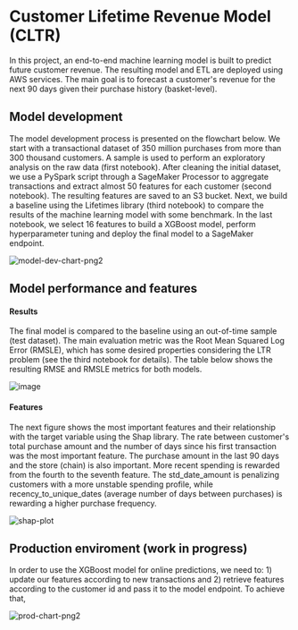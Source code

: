 # Customer Lifetime Revenue Model (CLTR)

In this project, an end-to-end machine learning model is built to predict future customer revenue. The resulting model and ETL are deployed using AWS services. The main goal is to forecast a customer's revenue for the next 90 days given their purchase history (basket-level).


## Model development

The model development process is presented on the flowchart below. We start with a transactional dataset of 350 million purchases from more than 300 thousand customers. A sample is used to perform an exploratory analysis on the raw data (first notebook). After cleaning the initial dataset, we use a PySpark script through a SageMaker Processor to aggregate transactions and extract almost 50 features for each customer (second notebook). The resulting features are saved to an S3 bucket. Next, we build a baseline using the Lifetimes library (third notebook) to compare the results of the machine learning model with some benchmark. In the last notebook, we select 16 features to build a XGBoost model, perform hyperparameter tuning and deploy the final model to a SageMaker endpoint.


![model-dev-chart-png2](https://user-images.githubusercontent.com/36202803/134791421-8261ac3d-1d81-4a43-9fa4-28e10ad82fcd.png)


## Model performance and features

#### Results

The final model is compared to the baseline using an out-of-time sample (test dataset). The main evaluation metric was the Root Mean Squared Log Error (RMSLE), which has some desired properties considering the LTR problem (see the third notebook for details). The table below shows the resulting RMSE and RMSLE metrics for both models.

![image](https://user-images.githubusercontent.com/36202803/134818298-bba67545-103c-465f-8f32-f943ad5c3278.png)

#### Features

The next figure shows the most important features and their relationship with the target variable using the Shap library. The rate between customer's total purchase amount and the number of days since his first transaction was the most important feature. The purchase amount in the last 90 days and the store (chain) is also important. More recent spending is rewarded from the fourth to the seventh feature. The std_date_amount is penalizing customers with a more unstable spending profile, while recency_to_unique_dates (average number of days between purchases) is rewarding a higher purchase frequency.


![shap-plot](https://user-images.githubusercontent.com/36202803/134818379-c229f2eb-53d8-4f21-b23f-16f31c68396c.png)




## Production enviroment (work in progress)

In order to use the XGBoost model for online predictions, we need to: 1) update our features according to new transactions and 2) retrieve features according to the customer id and pass it to the model endpoint. To achieve that, 

![prod-chart-png2](https://user-images.githubusercontent.com/36202803/134791839-a9fe620e-e59e-4ff8-a11a-b0c6dd1b3c7e.png)



